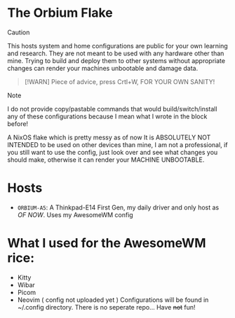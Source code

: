 The Orbium Flake
=====

> [!CAUTION]
> This hosts system and home configurations are public for your own learning and
> research. They are not meant to be used with any hardware other than mine.
> Trying to build and deploy them to other systems without appropriate changes
> can render your machines unbootable and damage data.

> [!WARN]
> Piece of advice, press Crtl+W, FOR YOUR OWN SANITY!

> [!NOTE]
> I do not provide copy/pastable commands that would build/switch/install any
> of these configurations because I mean what I wrote in the block before!


A NixOS flake which is pretty messy as of now
It is ABSOLUTELY NOT INTENDED to be used on other devices than mine, I am not a professional, if you still want to use the config, just look over and see what changes you should make, otherwise it can render your MACHINE UNBOOTABLE.

Hosts
====
* `ORBIUM-A5`: A Thinkpad-E14 First Gen, my daily driver and only host as *OF NOW*. Uses my AwesomeWM config

# What I used for the AwesomeWM rice:
* Kitty
* Wibar
* Picom
* Neovim ( config not uploaded yet )
Configurations will be found in ~/.config directory. There is no seperate repo...
Have ~~not~~ fun!
